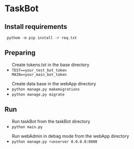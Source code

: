 # TaskBot

## Install requirements

<code> pythom -m pip install -r req.txt </code>


## Preparing

<ul>Create tokens.txt in the base directory
    <li><code>TEST==your_test_bot_token
MAIN==your_main_bot_token</code></li>
</ul>

<ul>Create data base in the webApp directory
    <li><code>python manage.py makemigrations</code></li>
    <li><code>python manage.py migrate</code></li>
</ul>


## Run

<ul>Run taskBot from the taskBot directory
    <li><code>python main.py</code></li>
</ul>
<ul>Run webAdmin in debag mode from the webApp directory
    <li><code>python manage.py runserver 0.0.0.0:8000</code></li>
</ul>

